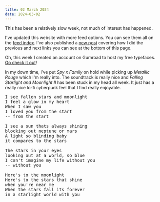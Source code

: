```yaml
---
title: 02 March 2024
date: 2024-03-02
---
```


This has been a relatively slow week, not much of interest has happened.

I've updated this website with more feed options. You can see them all on the [feed index](/feed). I've also published a [new post](/posts/2024/11ty-prev-next-links/) covering how I did the previous and next links you can see at the bottom of this page.

Oh, this week I created an account on Gumroad to host my free typefaces. [Go check it out](https://mattmcadams.gumroad.com/)!

In my down time, I've put *Spy x Family* on hold while picking up *Metallic Rouge* which I'm really into. The soundtrack is really nice and *Falling Starlight and Moonlight II* has been stuck in my head all week. It just has a really nice lo-fi cyberpunk feel that I find really enjoyable.

<pre>
I see fallen stars and moonlight
I feel a glow in my heart
When I saw you
I loved you from the start
-- from the start

I see a sun thats always shining
blocking out neptune or mars
A light so blinding baby
it compares to the stars

The stars in your eyes
looking out at a world, so blue
I can't imagine my life without you
-- without you

Here's to the moonlight
Here's to the stars that shine
when you're near me
When the stars fall its forever
in a starlight world with you
</pre>
